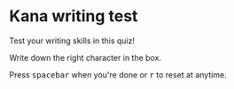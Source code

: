 # Kana writing test

Test your writing skills in this quiz!

Write down the right character in the box.

Press <kbd>spacebar</kbd> when you're done or <kbd>r</kbd> to reset at anytime.
